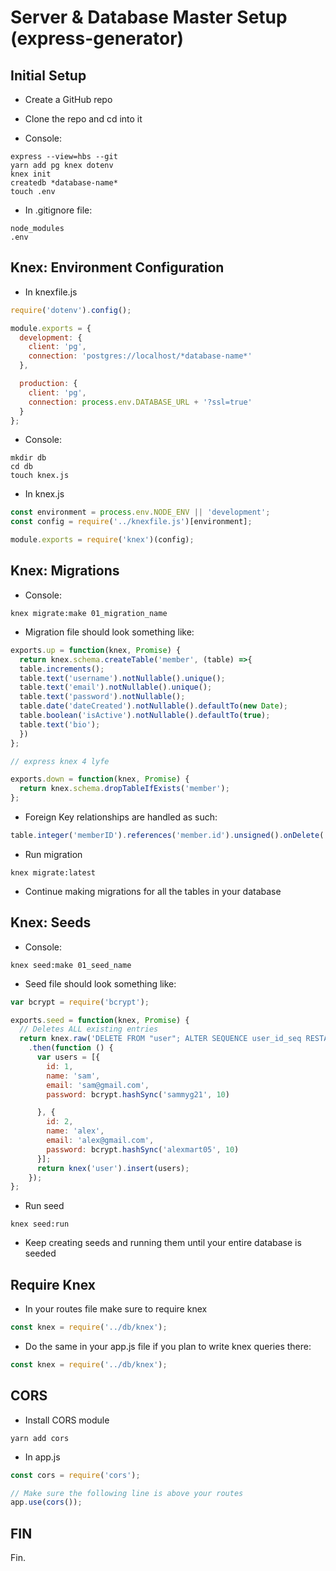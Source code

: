 # Server & Database Master Setup (express-generator)

## Initial Setup

* Create a GitHub repo
* Clone the repo and cd into it

* Console:
```
express --view=hbs --git
yarn add pg knex dotenv
knex init
createdb *database-name*
touch .env
```

* In .gitignore file:
```
node_modules
.env
```

## Knex: Environment Configuration

* In knexfile.js
```js
require('dotenv').config();

module.exports = {
  development: {
    client: 'pg',
    connection: 'postgres://localhost/*database-name*'
  },

  production: {
    client: 'pg',
    connection: process.env.DATABASE_URL + '?ssl=true'
  }
};
```

* Console:
```
mkdir db
cd db
touch knex.js
```

* In knex.js
```js
const environment = process.env.NODE_ENV || 'development';
const config = require('../knexfile.js')[environment];

module.exports = require('knex')(config);
```

## Knex: Migrations

* Console:
```
knex migrate:make 01_migration_name
```

* Migration file should look something like:
```js
exports.up = function(knex, Promise) {
  return knex.schema.createTable('member', (table) =>{
  table.increments();
  table.text('username').notNullable().unique();
  table.text('email').notNullable().unique();
  table.text('password').notNullable();
  table.date('dateCreated').notNullable().defaultTo(new Date);
  table.boolean('isActive').notNullable().defaultTo(true);
  table.text('bio');
  })
};

// express knex 4 lyfe

exports.down = function(knex, Promise) {
  return knex.schema.dropTableIfExists('member');
};
```

* Foreign Key relationships are handled as such:
```js
table.integer('memberID').references('member.id').unsigned().onDelete('cascade')
```

* Run migration
```
knex migrate:latest
```

* Continue making migrations for all the tables in your database


## Knex: Seeds

* Console:
```
knex seed:make 01_seed_name
```

* Seed file should look something like:
```js
var bcrypt = require('bcrypt');

exports.seed = function(knex, Promise) {
  // Deletes ALL existing entries
  return knex.raw('DELETE FROM "user"; ALTER SEQUENCE user_id_seq RESTART WITH 3;')
    .then(function () {
      var users = [{
        id: 1,
        name: 'sam',
        email: 'sam@gmail.com',
        password: bcrypt.hashSync('sammyg21', 10)

      }, {
        id: 2,
        name: 'alex',
        email: 'alex@gmail.com',
        password: bcrypt.hashSync('alexmart05', 10)
      }];
      return knex('user').insert(users);
    });
};
```

* Run seed
```
knex seed:run
```

* Keep creating seeds and running them until your entire database is seeded

## Require Knex

* In your routes file make sure to require knex
```js
const knex = require('../db/knex');
```

* Do the same in your app.js file if you plan to write knex queries there:
```js
const knex = require('../db/knex');
```

## CORS

* Install CORS module
```
yarn add cors
```

* In app.js
```js
const cors = require('cors');

// Make sure the following line is above your routes
app.use(cors());
```

## FIN

Fin.
